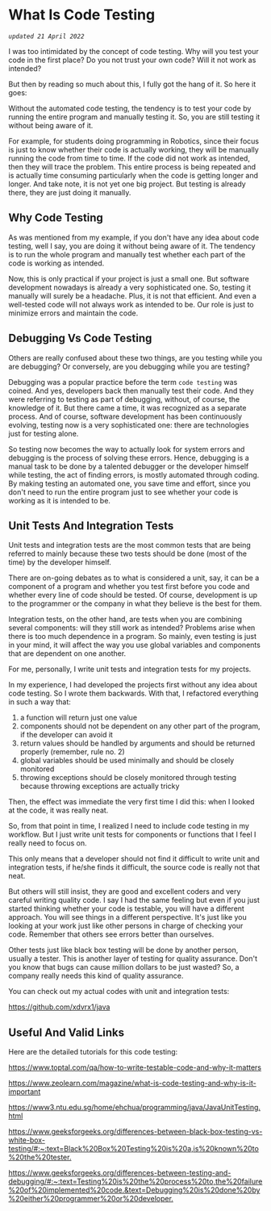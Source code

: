 # What Is Code Testing

*`updated 21 April 2022`*

I was too intimidated by the concept 
of code testing. Why
will you test your code in the first place? Do
you not trust your own code? Will it
not work as intended?

But then by reading so much about this, I fully
got the hang of it. So here it goes:

Without the automated code testing,
the tendency is to test
your code by running the entire program and
manually testing it. So, you are still testing
it without being aware of it.

For example, for students doing programming 
in Robotics, since their focus is just to know
whether their code is actually working,
they will be manually running the code
from time to time. If the code did not
work as intended, then they will trace
the problem. This entire process
is being repeated and is actually time
consuming particularly when the code
is getting longer and longer. And take
note, it is not yet one big project.
But testing is already there, they are 
just doing it manually.

## Why Code Testing
As was mentioned from my example,
if you don't have any idea about
code testing, well I say,
you are doing it
without being aware of it.
The tendency is to
run the whole program and manually 
test whether each part of the 
code is working as intended.

Now, this is only practical if your
project is just a small one. But
software development nowadays 
is already a very sophisticated one.
So, testing it manually will surely
be a headache. Plus, it
is not that efficient.
And even a well-tested code will not
always work as intended to be.
Our role is just to minimize errors and 
maintain the code.

## Debugging Vs Code Testing
Others are really confused about these two
things, are you testing while you are debugging?
Or conversely, are you debugging while you are
testing?

Debugging was a popular practice before
the term `code testing` was coined. And yes,
developers back then manually test
their code. And they
were referring to testing as part of
debugging, without, of course, the knowledge
of it. But there came a time, 
it was recognized as a separate process.
And of course, software development
has been continuously evolving, testing
now is a very sophisticated one: there 
are technologies just for testing alone.

So testing now becomes the way to actually
look for system errors and debugging is 
the process of solving these errors.
Hence, debugging
is a manual task to be done by a talented
debugger or the developer himself while
testing, the act of finding errors, is
mostly automated through coding. 
By making testing
an automated one, you save time and effort, 
since you don't need to run the entire
program just to see whether your code
is working as it is intended to be.

## Unit Tests And Integration Tests
Unit tests and integration tests are the most
common tests that are being referred to
mainly because these two tests should be done
(most of the time) by 
the developer himself.

There are on-going debates as to
what is considered a unit, say,
it can be a component of a program
and whether you test first before
you code and whether every line
of code should be tested. 
Of course, development is up 
to the programmer or the company
in what they believe is the 
best for them. 

Integration tests, on the other
hand, are tests when you are 
combining several components:
will they still work as intended?
Problems arise when there
is too much dependence in
a program. So mainly, even
testing is just in your mind,
it will affect the way you
use global variables and 
components that are dependent
on one another.

For me, personally, I write
unit tests and integration 
tests for my projects. 

In my experience, 
I had developed the projects
first without any idea about
code testing. 
So I wrote them backwards. 
With that, I refactored
everything in such a way that:

1. a function will
return just one value
2. components should not
be dependent on any other
part of the program, if
the developer can avoid
it
3. return values should
be handled by arguments
and should be returned
properly (remember, rule
no. 2)
4. global variables should
be used minimally and 
should be closely monitored
5. throwing exceptions
should be closely monitored
through testing because
throwing exceptions are actually
tricky

Then, the effect was immediate
the very first time I did this:
when I looked at the code, it was
really neat. 

So, from that point in time,
I realized I need to 
include code testing in my
workflow. But I just write unit 
tests for components or functions that
I feel I really need to focus on.

This only means that a developer
should not find it difficult to
write unit and integration tests,
if he/she finds it difficult,
the source code is really not
that neat.

But others will still insist, they are
good and excellent coders and very
careful writing quality code. I
say I had the same feeling but
even if you just started thinking
whether your code is testable,
you will have a different approach.
You will see things in a different
perspective.
It's just like you looking at your
work just like other persons in charge
of checking your code. Remember that
others see errors better than
ourselves.

Other tests just like black box
testing will be done by another person,
usually a tester. This is another
layer of testing for quality assurance.
Don't you know that bugs can cause
million dollars to be just wasted?
So, a company really needs this kind
of quality assurance.

You can check out my actual codes with
unit and integration tests:

<https://github.com/xdvrx1/java>

## Useful And Valid Links
Here are the detailed tutorials for this code testing:

<https://www.toptal.com/qa/how-to-write-testable-code-and-why-it-matters>

<https://www.zeolearn.com/magazine/what-is-code-testing-and-why-is-it-important>

<https://www3.ntu.edu.sg/home/ehchua/programming/java/JavaUnitTesting.html>
 
<https://www.geeksforgeeks.org/differences-between-black-box-testing-vs-white-box-testing/#:~:text=Black%20Box%20Testing%20is%20a,is%20known%20to%20the%20tester.> 

<https://www.geeksforgeeks.org/differences-between-testing-and-debugging/#:~:text=Testing%20is%20the%20process%20to,the%20failure%20of%20implemented%20code.&text=Debugging%20is%20done%20by%20either%20programmer%20or%20developer.>
